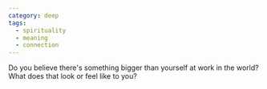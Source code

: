 ```yaml
---
category: deep
tags:
  - spirituality
  - meaning
  - connection
---
```


Do you believe there's something bigger than yourself at work in the world? What does that look or feel like to you?
